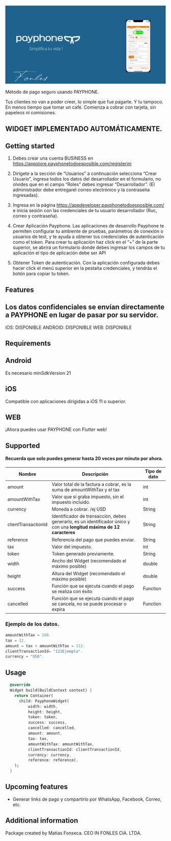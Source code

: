 <!-- 
This README describes the package. If you publish this package to pub.dev,
this README's contents appear on the landing page for your package.

For information about how to write a good package README, see the guide for
[writing package pages](https://dart.dev/guides/libraries/writing-package-pages). 

For general information about developing packages, see the Dart guide for
[creating packages](https://dart.dev/guides/libraries/create-library-packages)
and the Flutter guide for
[developing packages and plugins](https://flutter.dev/developing-packages). 
-->






  

![payphone-flutter_cover](https://github.com/Matiasfons/payphone_flutter/blob/main/images/image.png)




Método de pago seguro usando PAYPHONE.

Tus clientes no van a poder creer, lo simple que fue pagarte.
Y tu tampoco.
En menos tiempo que tomar un café. Comienza a cobrar con tarjeta, sin papeleos ni comisiones.

## WIDGET IMPLEMENTADO AUTOMÁTICAMENTE.

## Getting started

1. Debes crear una cuenta BUSINESS en https://appstore.payphonetodoesposible.com/registerini

2. Dirígete a la sección de “Usuarios” a continuación selecciona “Crear Usuario”, ingresa todos los datos del desarrollador en el formulario, no olvides que en el campo “Roles” debes ingresar “Desarrollador”. (El administrador debe entregarel correo electrónico y la contraseña ingresadas).

3. Ingresa en la página https://appdeveloper.payphonetodoesposible.com/ e inicia sesión con las credenciales de tu usuario desarrollador (Ruc, correo y contraseña).

4. Crear Aplicación Payphone. Las aplicaciones de desarrollo Payphone te permiten configurar tu ambiente de pruebas, parámetros de conexión o usuarios de test, y te ayuda a obtener tus credenciales de autenticación como el token. Para crear tu aplicación haz click en  el “+”  de la parte superior, se abrirá un formulario donde debes ingresar los campos de tu aplicación el tipo de aplicación debe ser API 

5. Obtener Token de autenticación. Con la aplicación configurada debes hacer click el menú superior en la pestaña credenciales, y tendrás el botón para copiar tu token.


## Features

## Los datos confidenciales se envían directamente a PAYPHONE en lugar de pasar por su servidor.

IOS: DISPONIBLE
ANDROID: DISPONIBLE
WEB: DISPONIBLE

## Requirements

## Android

Es necesario minSdkVersion 21

## iOS
Compatible con aplicaciones dirigidas a iOS 11 o superior.

## WEB
¡Ahora puedes usar PAYPHONE con Flutter web! 


## Supported

#### Recuerda que solo puedes generar hasta 20 veces por minuto por ahora.

| Nombre | Descripción |Tipo de dato|
|--|--|--|
| amount | Valor total de la factura a cobrar, es la suma de amountWithTax y el tax |int|
| amountWithTax | Valor que si graba impuesto, sin el impuesto incluido. |int|
| currency | Moneda a cobrar. /ej USD|String|
| clientTransactionId | Identificador de transacción, debes generarlo, es un identificador único y con una **longitud máxima de 12 caracteres** |String|
| reference | Referencia del pago que puedes enviar.|String|
| tax | Valor del impuesto.|int|
| token | Token generado previamente.|String|
| width | Ancho del Widget (recomendado el máximo posible)|double|
| height | Altura del Widget (recomendado el máximo posible)|double|
| success | Función que se ejecuta cuando el pago se realiza con éxito|Function|
| cancelled | Función que se ejecuta cuando el pago se cancela, no se puede procesar o expira|Function|


### Ejemplo de los datos.
```dart
amountWithTax = 100.
tax = 12.
amount = tax + amountWithTax = 112.
clientTransactionId= "123Ejemplo".
currency = "USD".
```


## Usage

```dart
  @override
  Widget build(BuildContext context) {
    return Container(
      child: PayphoneWidget(
          width: width,
          height: height,
          token: token,
          success: success,
          cancelled: cancelled,
          amount: amount,
          tax: tax,
          amountWithTax: amountWithTax,
          clientTransactionId: clientTransactionId,
          currency: currency,
          reference: reference),
    );
  }
```


## Upcoming features

 - Generar links de pago y compartirlo por WhatsApp, Facebook, Correo, etc.


## Additional information

Package created by Matias Fonseca. CEO IN FONLES CIA. LTDA.
